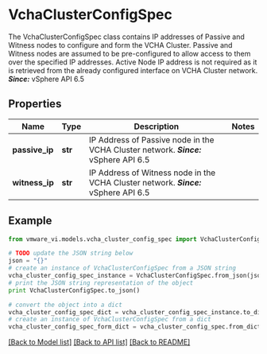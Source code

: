 # VchaClusterConfigSpec

The VchaClusterConfigSpec class contains IP addresses of Passive and Witness nodes to configure and form the VCHA Cluster.  Passive and Witness nodes are assumed to be pre-configured to allow access to them over the specified IP addresses. Active Node IP address is not required as it is retrieved from the already configured interface on VCHA Cluster network.  ***Since:*** vSphere API 6.5 

## Properties
Name | Type | Description | Notes
------------ | ------------- | ------------- | -------------
**passive_ip** | **str** | IP Address of Passive node in the VCHA Cluster network.  ***Since:*** vSphere API 6.5  | 
**witness_ip** | **str** | IP Address of Witness node in the VCHA Cluster network.  ***Since:*** vSphere API 6.5  | 

## Example

```python
from vmware_vi.models.vcha_cluster_config_spec import VchaClusterConfigSpec

# TODO update the JSON string below
json = "{}"
# create an instance of VchaClusterConfigSpec from a JSON string
vcha_cluster_config_spec_instance = VchaClusterConfigSpec.from_json(json)
# print the JSON string representation of the object
print VchaClusterConfigSpec.to_json()

# convert the object into a dict
vcha_cluster_config_spec_dict = vcha_cluster_config_spec_instance.to_dict()
# create an instance of VchaClusterConfigSpec from a dict
vcha_cluster_config_spec_form_dict = vcha_cluster_config_spec.from_dict(vcha_cluster_config_spec_dict)
```
[[Back to Model list]](../README.md#documentation-for-models) [[Back to API list]](../README.md#documentation-for-api-endpoints) [[Back to README]](../README.md)


